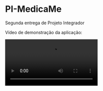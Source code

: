 # PI-MedicaMe
Segunda entrega de Projeto Integrador

Vídeo de demonstração da aplicação:

![](https://github.com/anaflaviasfranco/PI-MedicaMe/blob/main/MedicaMe.mp4)
